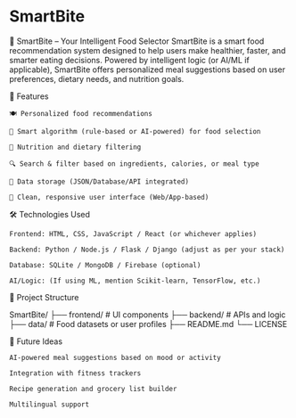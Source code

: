 # SmartBite
🧠 SmartBite – Your Intelligent Food Selector  SmartBite is a smart food recommendation system designed to help users make healthier, faster, and smarter eating decisions. Powered by intelligent logic (or AI/ML if applicable), SmartBite offers personalized meal suggestions based on user preferences, dietary needs, and nutrition goals.

🚀 Features

    🍽️ Personalized food recommendations

    🧠 Smart algorithm (rule-based or AI-powered) for food selection

    🥗 Nutrition and dietary filtering

    🔍 Search & filter based on ingredients, calories, or meal type

    💾 Data storage (JSON/Database/API integrated)

    🎨 Clean, responsive user interface (Web/App-based)

🛠️ Technologies Used

    Frontend: HTML, CSS, JavaScript / React (or whichever applies)

    Backend: Python / Node.js / Flask / Django (adjust as per your stack)

    Database: SQLite / MongoDB / Firebase (optional)

    AI/Logic: (If using ML, mention Scikit-learn, TensorFlow, etc.)

📁 Project Structure

SmartBite/
├── frontend/           # UI components
├── backend/            # APIs and logic
├── data/               # Food datasets or user profiles
├── README.md
└── LICENSE

🧪 Future Ideas

    AI-powered meal suggestions based on mood or activity

    Integration with fitness trackers

    Recipe generation and grocery list builder

    Multilingual support
